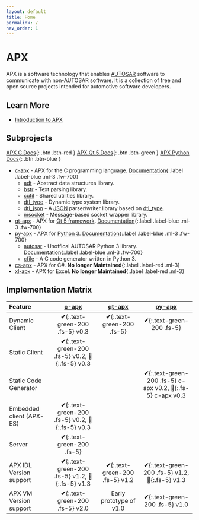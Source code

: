 ```yaml
---
layout: default
title: Home
permalink: /
nav_order: 1
---
```


# APX

APX is a software technology that enables [AUTOSAR](https://www.autosar.org/) software to communicate with non-AUTOSAR software.
It is a collection of free and open source projects intended for automotive software developers.

## Learn More

- [Introduction to APX](/apx/introduction)

## Subprojects


[APX C Docs][90]{: .btn .btn-red }
[APX Qt 5 Docs][91]{: .btn .btn-green }
[APX Python Docs][92]{: .btn .btn-blue }

* [c-apx][0] - APX for the C programming language. [Documentation][90]{:.label .label-blue .ml-3 .fw-700}
  * [adt][1] - Abstract data structures library.
  * [bstr][2] - Text parsing library.
  * [cutil][3] - Shared utilities library.
  * [dtl_type][4] - Dynamic type system library.
  * [dtl_json][5] - A [JSON][6] parser/writer library based on [dtl_type][4].
  * [msocket][7] - Message-based socket wrapper library.
* [qt-apx][10] - APX for [Qt 5 framework][11]. [Documentation][91]{:.label .label-blue .ml-3 .fw-700}
* [py-apx][20] - APX for [Python 3][21]. [Documentation][92]{:.label .label-blue .ml-3 .fw-700}
  * [autosar][22] - Unoffical AUTOSAR Python 3 library. [Documentation][93]{:.label .label-blue .ml-3 .fw-700}
  * [cfile][23] - A C code generator written in Python 3.
* [cs-apx][30] - APX for C#. **No longer Maintained**{:.label .label-red .ml-3}
* [xl-apx][40] - APX for Excel. **No longer Maintained**{:.label .label-red .ml-3}

[0]: https://github.com/cogu/c-apx
[1]: https://github.com/cogu/adt
[2]: https://github.com/cogu/bstr
[3]: https://github.com/cogu/cutil
[4]: https://github.com/cogu/dtl_type
[5]: https://github.com/cogu/dtl_json
[6]: https://www.json.org
[7]: https://github.com/cogu/msocket
[10]: https://github.com/cogu/qt-apx
[11]: https://www.qt.io/
[20]: https://github.com/cogu/py-apx
[21]: https://www.python.org/
[22]: https://github.com/cogu/autosar
[23]: https://github.com/cogu/cfile
[30]: https://github.com/fousk/cs-apx
[40]: https://github.com/cogu/xl-apx
[90]: /apx/implementations/c
[91]: /apx/implementations/qt5
[92]: /apx/implementations/python
[93]: https://autosar.readthedocs.io

## Implementation Matrix

| Feature                 | [c-apx](https://github.com/cogu/c-apx)                                             | [qt-apx](https://github.com/cogu/qt-apx)     | [py-apx](https://github.com/cogu/py-apx)                                           |
|:------------------------|:----------------------------------------------------------------------------------:|:--------------------------------------------:|:----------------------------------------------------------------------------------:|
| Dynamic Client          | **&#x2714;**{:.text-green-200 .fs-5} v0.3                                          | **&#x2714;**{:.text-green-200 .fs-5}         | **&#x2714;**{:.text-green-200 .fs-5}                                               |
| Static Client           | **&#x2714;**{:.text-green-200 .fs-5} v0.2, **&#x1F528;**{:.fs-5} v0.3              |                                              |                                                                                    |
| Static Code Generator   |                                                                                    |                                              | **&#x2714;**{:.text-green-200 .fs-5} c-apx v0.2, **&#x1F528;**{:.fs-5}  c-apx v0.3 |
| Embedded client (APX-ES)| **&#x2714;**{:.text-green-200 .fs-5} v0.2, **&#x1F528;**{:.fs-5}  v0.3             |                                              |                                                                                    |
| Server                  | **&#x2714;**{:.text-green-200 .fs-5}                                               |                                              |                                                                                    |
| APX IDL Version support | **&#x2714;**{:.text-green-200 .fs-5} v1.2, **&#x1F528;**{:.fs-5}  v1.3             | **&#x2714;**{:.text-green-200 .fs-5} v1.2    | **&#x2714;**{:.text-green-200 .fs-5} v1.2, **&#x1F528;**{:.fs-5}  v1.3             |
| APX VM Version support  | **&#x2714;**{:.text-green-200 .fs-5} v2.0                                          | Early prototype of v1.0                      | **&#x2714;**{:.text-green-200 .fs-5} v1.0                                          |
